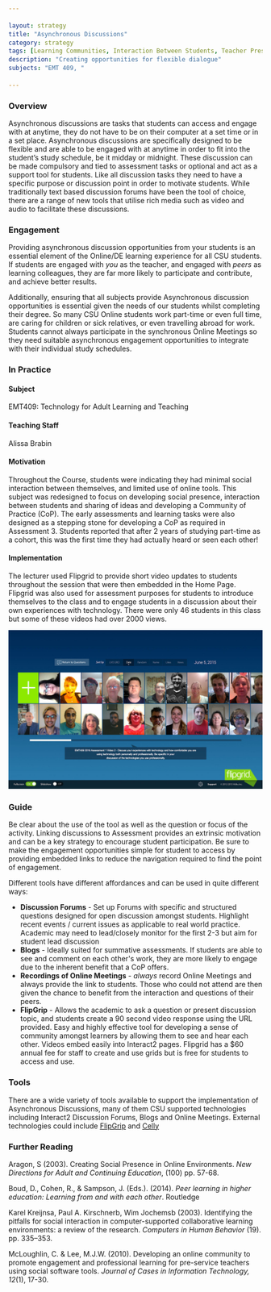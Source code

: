```yaml
---

layout: strategy
title: "Asynchronous Discussions"
category: strategy
tags: [Learning Communities, Interaction Between Students, Teacher Presence,]
description: "Creating opportunities for flexible dialogue"
subjects: "EMT 409, "

---
```


### Overview

Asynchronous discussions are tasks that students can access and engage with at anytime, they do not have to be on their computer at a set time or in a set place. Asynchronous discussions are specifically designed to be flexible and are able to be engaged with at anytime in order to fit into the student’s study schedule, be it midday or midnight. These discussion can be made compulsory and tied to assessment tasks or optional and act as a support tool for students. Like all discussion tasks they need to have a specific purpose or discussion point in order to motivate students. While traditionally text based discussion forums have been the tool of choice,  there are a range of new tools that utilise rich media such as video and audio to facilitate these discussions.

### Engagement

Providing asynchronous discussion opportunities from your students is an essential element of the Online/DE learning experience for all CSU students. If students are engaged with *you* as the teacher, and engaged with *peers* as learning colleagues, they are far more likely to participate and contribute, and achieve better results.

Additionally, ensuring that all subjects provide Asynchronous discussion opportunities is essential given the needs of our students whilst completing their degree. So many CSU Online students work part-time or even full time, are caring for children or sick relatives, or even travelling abroad for work. Students cannot always participate in the synchronous Online Meetings so they need suitable asynchronous engagement opportunities to integrate with their individual study schedules.

### In Practice

<div class="u-release practice" >

<div class="practice-item">
<div class="practice-content" markdown="1">

#### Subject  

EMT409: Technology for Adult Learning and Teaching

#### Teaching Staff

Alissa Brabin

#### Motivation

Throughout the Course, students were indicating they had minimal social interaction between themselves, and limited use of online tools. This subject was redesigned to focus on developing social presence, interaction between students and sharing of ideas and developing a Community of Practice (CoP). The early assessments and learning tasks were also designed as a stepping stone for developing a CoP as required in Assessment 3. Students reported that after 2 years of studying part-time as a cohort, this was the first time they had actually heard or seen each other!

#### Implementation

The lecturer used Flipgrid to provide short video updates to students throughout the session that were then embedded in the Home Page. Flipgrid was also used for assessment purposes for students to introduce themselves to the class and to engage students in a discussion about their own experiences with technology. There were only 46 students in this class but some of these videos had over 2000 views.

</div>
<div class="image-container">
<img src="../images/practices/Asynchronous-Discussions-EMT409.jpg" alt="Flipgrid Screenshot">
</div>
</div>



</div>

### Guide

Be clear about the use of the tool as well as the question or focus of the activity. Linking discussions to Assessment provides an extrinsic motivation and can be a key strategy to encourage student participation. Be sure to make the engagement opportunities simple for student to access by providing embedded links to reduce the navigation required to find the point of engagement.

Different tools have different affordances and can be used in quite different ways:

- **Discussion Forums** - Set up Forums with specific and structured questions designed for open discussion amongst students. Highlight recent events / current issues as applicable to real world practice. Academic may need to lead/closely monitor for the first 2-3 but aim for student lead discussion
- **Blogs** - Ideally suited for summative assessments. If students are able to see and comment on each other's work, they are more likely to engage due to the inherent benefit that a CoP offers.
- **Recordings of Online Meetings** - *always* record Online Meetings and always provide the link to students. Those who could not attend are then given the chance to benefit from the interaction and questions of their peers.
- **FlipGrip** - Allows the academic to ask a question or present discussion topic, and students create a 90 second video response using the URL provided. Easy and highly effective tool for developing a sense of community amongst learners by allowing them to see and hear each other. Videos embed easily into Interact2 pages. Flipgrid has a $60 annual fee for staff to create and use grids but is free for students to access and use.

### Tools

There are a wide variety of tools available to support the implementation of Asynchronous Discussions, many of them CSU supported technologies including Interact2 Discussion Forums, Blogs and Online Meetings. External technologies could include [FlipGrip](http://www.flipgrid.com) and [Celly](https://cel.ly/)


### Further Reading

<div class="apa-ref" markdown="1">

Aragon, S (2003). Creating Social Presence in Online Environments. *New Directions for Adult and Continuing Education*, (100) pp. 57-68.

Boud, D., Cohen, R., & Sampson, J. (Eds.). (2014). *Peer learning in higher education: Learning from and with each other*. Routledge

Karel Kreijnsa, Paul A. Kirschnerb, Wim Jochemsb (2003). Identifying the pitfalls for social interaction in computer-supported collaborative learning environments: a review of the research. *Computers in Human Behavior* (19). pp. 335–353.

McLoughlin, C. & Lee, M.J.W. (2010). Developing an online community to promote engagement and professional learning for pre-service teachers using social software tools. *Journal of Cases in Information Technology, 12*(1), 17-30.

</div>
